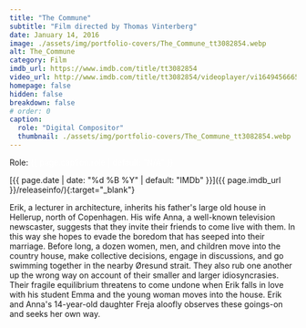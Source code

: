 ```yaml
---
title: "The Commune"
subtitle: "Film directed by Thomas Vinterberg"
date: January 14, 2016
image: ./assets/img/portfolio-covers/The_Commune_tt3082854.webp
alt: The_Commune
category: Film
imdb_url: https://www.imdb.com/title/tt3082854
video_url: http://www.imdb.com/title/tt3082854/videoplayer/vi1649456665
homepage: false
hidden: false
breakdown: false
# order: 0
caption:
  role: "Digital Compositor"
  thumbnail: ./assets/img/portfolio-covers/The_Commune_tt3082854.webp
---
```

Role: <span style="color:white">{{ page.caption.role | default: "N/A" }}</span>

[{{ page.date | date: "%d %B %Y" | default: "IMDb" }}]({{ page.imdb_url }}/releaseinfo/){:target="_blank"}

Erik, a lecturer in architecture, inherits his father's large old house in Hellerup, north of Copenhagen. His wife Anna, a well-known television newscaster, suggests that they invite their friends to come live with them. In this way she hopes to evade the boredom that has seeped into their marriage. Before long, a dozen women, men, and children move into the country house, make collective decisions, engage in discussions, and go swimming together in the nearby Øresund strait. They also rub one another up the wrong way on account of their smaller and larger idiosyncrasies. Their fragile equilibrium threatens to come undone when Erik falls in love with his student Emma and the young woman moves into the house. Erik and Anna's 14-year-old daughter Freja aloofly observes these goings-on and seeks her own way.
